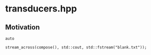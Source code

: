 transducers.hpp
===============

## Motivation

```
auto 

stream_across(compose(), std::cout, std::fstream("blank.txt"));
```